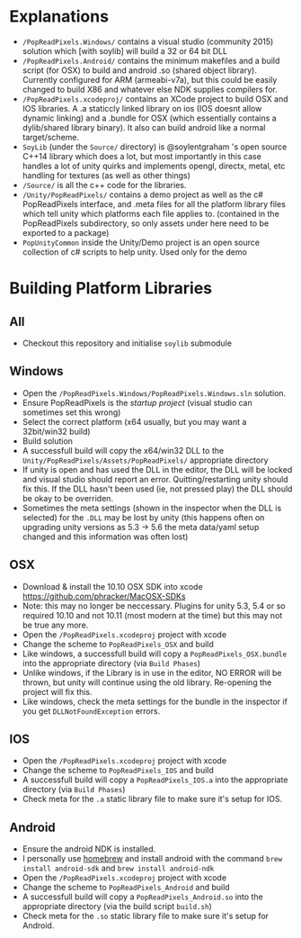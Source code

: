 Explanations
====================================
- `/PopReadPixels.Windows/` contains a visual studio (community 2015) solution which [with soylib] will build a 32 or 64 bit DLL
- `/PopReadPixels.Android/` contains the minimum makefiles and a build script (for OSX) to build and android .so (shared object library). Currently configured for ARM (armeabi-v7a), but this could be easily changed to build X86 and whatever else NDK supplies compilers for.
- `/PopReadPixels.xcodeproj/` contains an XCode project to build OSX and IOS libraries. A .a staticcly linked library on ios (IOS doesnt allow dynamic linking) and a .bundle for OSX (which essentially contains a dylib/shared library binary). It also can build android like a normal target/scheme.
- `SoyLib` (under the `Source/` directory) is @soylentgraham 's open source C++14 library which does a lot, but most importantly in this case handles a lot of unity quirks and implements opengl, directx, metal, etc handling for textures (as well as other things) 
- `/Source/` is all the c++ code for the libraries.
- `/Unity/PopReadPixels/` contains a demo project as well as the c# PopReadPixels interface, and .meta files for all the platform library files which tell unity which platforms each file applies to. (contained in the PopReadPixels subdirectory, so only assets under here need to be exported to a package)
- `PopUnityCommon` inside the Unity/Demo project is an open source collection of c# scripts to help unity. Used only for the demo 

Building Platform Libraries
====================================

All
------------------------------------
- Checkout this repository and initialise `soylib` submodule

Windows
------------------------------------
- Open the `/PopReadPixels.Windows/PopReadPixels.Windows.sln` solution.
- Ensure PopReadPixels is the *startup project* (visual studio can sometimes set this wrong)
- Select the correct platform (x64 usually, but you may want a 32bit/win32 build)
- Build solution
- A successfull build will copy the x64/win32 DLL to the `Unity/PopReadPixels/Assets/PopReadPixels/` appropriate directory
- If unity is open and has used the DLL in the editor, the DLL will be locked and visual studio should report an error. Quitting/restarting unity should fix this. If the DLL hasn't been used (ie, not pressed play) the DLL should be okay to be overriden.
- Sometimes the meta settings (shown in the inspector when the DLL is selected) for the `.DLL` may be lost by unity (this happens often on upgrading unity versions as 5.3 -> 5.6 the meta data/yaml setup changed and this information was often lost)

OSX
------------------------------------
- Download & install the 10.10 OSX SDK into xcode https://github.com/phracker/MacOSX-SDKs
 - Note: this may no longer be neccessary. Plugins for unity 5.3, 5.4 or so required 10.10 and not 10.11 (most modern at the time) but this may not be true any more.
- Open the `/PopReadPixels.xcodeproj` project with xcode
- Change the scheme to `PopReadPixels_OSX` and build
- Like windows, a successfull build will copy a `PopReadPixels_OSX.bundle` into the appropriate directory (via `Build Phases`)
- Unlike windows, if the Library is in use in the editor, NO ERROR will be thrown, but unity will continue using the old library. Re-opening the project will fix this.
- Like windows, check the meta settings for the bundle in the inspector if you get `DLLNotFoundException` errors.

IOS
-------------------------------------
- Open the `/PopReadPixels.xcodeproj` project with xcode
- Change the scheme to `PopReadPixels_IOS` and build
- A successfull build will copy a `PopReadPixels_IOS.a` into the appropriate directory (via `Build Phases`)
- Check meta for the `.a` static library file to make sure it's setup for IOS.

Android
-------------------------------------
- Ensure the android NDK is installed. 
 - I personally use [homebrew](brew.sh) and install android with the command `brew install android-sdk` and `brew install android-ndk`
- Open the `/PopReadPixels.xcodeproj` project with xcode
- Change the scheme to `PopReadPixels_Android` and build
- A successfull build will copy a `PopReadPixels_Android.so` into the appropriate directory (via the build script `build.sh`)
- Check meta for the `.so` static library file to make sure it's setup for Android.
